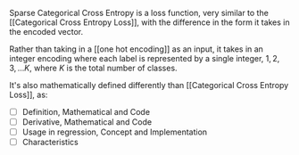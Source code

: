 Sparse Categorical Cross Entropy is a loss function, very similar to the [[Categorical Cross Entropy Loss]], with the difference in the form it takes in the encoded vector.

Rather than taking in a [[one hot encoding]] as an input, it takes in an integer encoding where each label is represented by a single integer, $1, 2, 3, ... K$, where $K$ is the total number of classes.

It's also mathematically defined differently than [[Categorical Cross Entropy Loss]], as:




- [ ] Definition, Mathematical and Code
- [ ] Derivative, Mathematical and Code
- [ ] Usage in regression, Concept and Implementation
- [ ] Characteristics